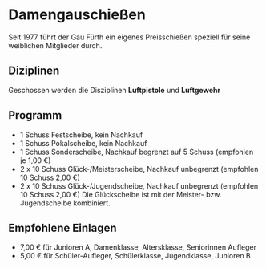 # Damengauschießen

Seit 1977 führt der Gau Fürth ein eigenes Preisschießen speziell für seine weiblichen Mitglieder durch.

## Diziplinen

Geschossen werden die Disziplinen **Luftpistole** und **Luftgewehr**

## Programm

- 1 Schuss Festscheibe, kein Nachkauf
- 1 Schuss Pokalscheibe, kein Nachkauf
- 1 Schuss Sonderscheibe, Nachkauf begrenzt auf 5 Schuss (empfohlen je 1,00 €)
- 2 x 10 Schuss Glück-/Meisterscheibe, Nachkauf unbegrenzt (empfohlen 10 Schuss 2,00 €)
- 2 x 10 Schuss Glück-/Jugendscheibe, Nachkauf unbegrenzt (empfohlen 10 Schuss 2,00 €)
  Die Glückscheibe ist mit der Meister- bzw. Jugendscheibe kombiniert.

## Empfohlene Einlagen

- 7,00 € für Junioren A, Damenklasse, Altersklasse, Seniorinnen Aufleger
- 5,00 € für Schüler-Aufleger, Schülerklasse, Jugendklasse, Junioren B